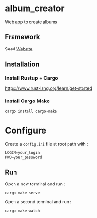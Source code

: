 # album_creator

Web app to create albums

## Framework

Seed [Website](https://seed-rs.org)

## Installation

### Install Rustup + Cargo
https://www.rust-lang.org/learn/get-started

### Install Cargo Make

	cargo install cargo-make

# Configure

Create a `config.ini` file at root path with :

```Rust
LOGIN=your_login
PWD=your_password
```

## Run

Open a new terminal and run :

	cargo make serve

Open a second terminal and run :

	cargo make watch
